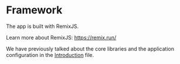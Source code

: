 # Framework
The app is built with RemixJS.

Learn more about RemixJS: https://remix.run/

We have previously talked about the core libraries and the application configuration in the [Introduction](../../1-introduction/readme.md) file.
